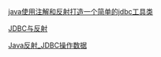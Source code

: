 






















[java使用注解和反射打造一个简单的jdbc工具类](http://www.cnblogs.com/loweir/p/5860700.html)

[JDBC与反射](http://www.cnblogs.com/justPassBy/p/5296271.html)

[Java反射_JDBC操作数据](http://blog.csdn.net/u010982856/article/details/40151021?utm_source=tuicool&utm_medium=referral)





